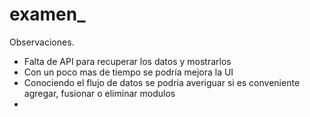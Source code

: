 # examen_

Observaciones.

* Falta de API para recuperar los datos y mostrarlos 
* Con un poco mas de tiempo se podría mejora la UI
* Conociendo el flujo de datos se podria averiguar si es conveniente agregar, fusionar o eliminar modulos
* 
